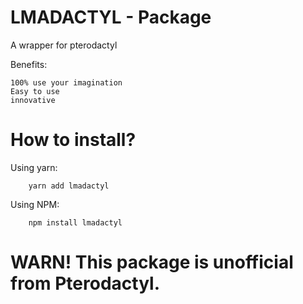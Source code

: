 # LMADACTYL - Package
A wrapper for pterodactyl

Benefits:

    100% use your imagination 
    Easy to use
    innovative
# How to install?

Using yarn:

```
    yarn add lmadactyl
```
Using NPM:
```
    npm install lmadactyl
```
# WARN! This package is unofficial from Pterodactyl.